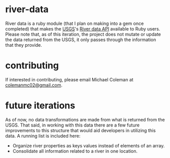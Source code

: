 # river-data

River data is a ruby module (that I plan on making into a gem once completed) that makes the [USGS](https://www.usgs.gov/)'s [River data API](https://www.usgs.gov/products/web-tools/apis) available to Ruby users. Please note that, as of this iteration, the project does not mutate or update the data returned from the USGS, it only passes through the information that they provide.

# contributing

If interested in contributing, please email Michael Coleman at <colemanmc02@gmail.com>.

# future iterations

As of now, no data transformations are made from what is returned from the USGS. That said, in working with this data there are a few future improvements to this structure that would aid developers in utilizing this data. A running list is included here:

- Organize river properties as keys values instead of elements of an array.
- Consolidate all information related to a river in one location.
